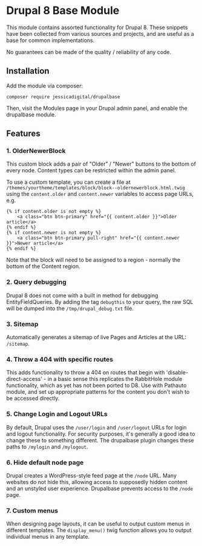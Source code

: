 # Drupal 8 Base Module

This module contains assorted functionality for Drupal 8. These snippets have been collected from various sources and projects, and are useful as a base for common implementations.

No guarantees can be made of the quality / reliability of any code.

## Installation

Add the module via composer:

```composer require jessicadigital/drupalbase```

Then, visit the Modules page in your Drupal admin panel, and enable the drupalbase module.

## Features

### 1. OlderNewerBlock

This custom block adds a pair of "Older" / "Newer" buttons to the bottom of every node. Content types can be restricted within the admin panel.

To use a custom template, you can create a file at ```/themes/yourtheme/templates/block/block--oldernewerblock.html.twig``` using the ```content.older``` and ```content.newer``` variables to access page URLs, e.g.

``` twig
{% if content.older is not empty %}
    <a class="btn btn-primary" href="{{ content.older }}">Older article</a>
{% endif %}
{% if content.newer is not empty %}
    <a class="btn btn-primary pull-right" href="{{ content.newer }}">Newer article</a>
{% endif %}
```

Note that the block will need to be assigned to a region - normally the bottom of the Content region.

### 2. Query debugging

Drupal 8 does not come with a built in method for debugging EntityFieldQueries. By adding the tag ```debugthis``` to your query, the raw SQL will be dumped into the ```/tmp/drupal_debug.txt``` file.

### 3. Sitemap

Automatically generates a sitemap of live Pages and Articles at the URL: ```/sitemap```.

### 4. Throw a 404 with specific routes

This adds functionality to throw a 404 on routes that begin with 'disable-direct-access' - in a basic sense this replicates the RabbitHole module functionality, which as yet has not been ported to D8. Use with Pathauto module, and set up appropriate patterns for the content you don't wish to be accessed directly.

### 5. Change Login and Logout URLs

By default, Drupal uses the ```/user/login``` and ```/user/logout``` URLs for login and logout functionality. For security purposes, it's generally a good idea to change these to something different. The drupalbase plugin changes these paths to ```/mylogin``` and ```/mylogout```.

### 6. Hide default node page

Drupal creates a WordPress-style feed page at the ```/node``` URL. Many websites do not hide this, allowing access to supposedly hidden content and an unstyled user experience. Drupalbase prevents access to the ```/node``` page.

### 7. Custom menus

When designing page layouts, it can be useful to output custom menus in different templates. The ```display_menu()``` twig function allows you to output individual menus in any template.

